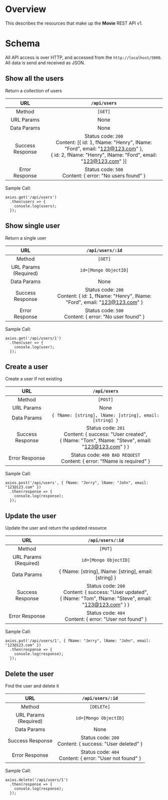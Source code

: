 # Overview
This describes the resources that make up the **Movie** REST API v1.
# Schema
All API access is over HTTP, and accessed from the `http://localhost/5000`. All data is send and received as JSON.
## Show all the users
Return a collection of users

| URL | `/api/users` |
|:---:|:---:|
| Method | `[GET]` |
| URL Params | None |
| Data Params | None |
| Success Response| Status code: `200`<br>Content: [{ id: 1, fName: "Henry", lName: "Ford", email: "123@123.com" },<br> { id: 2, fName: "Henry", lName: "Ford", email: "123@123.com" }] |
| Error Response | Status code: `500`<br>Content: { error: "No users found" } |

Sample Call:
```
axios.get('/api/users')
  .then(users => {
    console.log(users);
  });
```

## Show single user
Return a single user

| URL | `/api/users/:id` |
|:---:|:---:|
| Method | `[GET]` |
| URL Params<br>(Required) | `id=[Mongo ObjectID]` |
| Data Params | None |
| Success Response| Status code: `200`<br>Content: { id: 1, fName: "Henry", lName: "Ford", email: "123@123.com" } |
| Error Response | Status code: `500`<br>Content: { error: "No user found" } |

Sample Call:
```
axios.get('/api/users/1')
  .then(user => {
    console.log(user);
  });
```

## Create a user
Create a user if not existing

| URL | `/api/users` |
|:---:|:---:|
| Method | `[POST]` |
| URL Params | None |
| Data Params | `{ fName: [string], lName: [string], email: [string] }` |
| Success Response| Status code: `201`<br>Content: { success: "User created",<br> { lName: "Tom", fName: "Steve", email: "123@123.com" } } |
| Error Response | Status code: `400 BAD REQUEST`<br>Content: { error: "fName is required" } |

Sample Call:
```
axios.post('/api/users', { fName: "Jerry", lName: "John", email: "123@123.com" })
  .then(response => {
    console.log(response);
  });
```

## Update the user
Update the user and return the updated resource

| URL | `/api/users/:id` |
|:---:|:---:|
| Method | `[PUT]` |
| URL Params<br>(Required) | `id=[Mongo ObjectID]` |
| Data Params | { fName: [string], lName: [string], email: [string] } |
| Success Response| Status code: `200`<br>Content: { success: "User updated",<br> { lName: "Tom", fName: "Steve", email: "123@123.com" } } |
| Error Response | Status code: `404`<br>Content: { error: "User not found" } |

Sample Call:
```
axios.put('/api/users/1', { fName: "Jerry", lName: "John", email: "123@123.com" })
  .then(response => {
    console.log(response);
  });
```

## Delete the user
Find the user and delete it

| URL | `/api/users/:id` |
|:---:|:---:|
| Method | `[DELETe]` |
| URL Params<br>(Required) | `id=[Mongo ObjectID]` |
| Data Params | None |
| Success Response| Status code: `200`<br>Content: { success: "User deleted" } |
| Error Response | Status code: `404`<br>Content: { error: "User not found" } |

Sample Call:
```
axios.delete('/api/users/1')
  .then(response => {
    console.log(response);
  });
```
